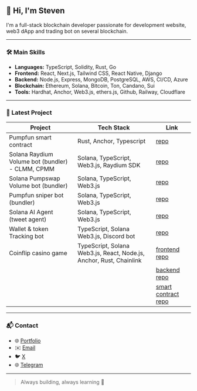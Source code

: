 ## 👋 Hi, I'm Steven

I'm a full-stack blockchain developer passionate for development website, web3 dApp and trading bot on several blockchain.

---

### 🛠 Main Skills

- **Languages:** TypeScript, Solidity, Rust, Go
- **Frontend:** React, Next.js, Tailwind CSS, React Native, Django
- **Backend:** Node.js, Express, MongoDB, PostgreSQL, AWS, CI/CD, Azure
- **Blockchain:** Ethereum, Solana, Bitcoin, Ton, Candano, Sui
- **Tools:** Hardhat, Anchor, Web3.js, ethers.js, Github, Railway, Cloudflare

---

### 🧩 Latest Project

| Project            | Tech Stack                         | Link                                                  |
|--------------------|------------------------------------|--------------------------------------------------------------|
|  Pumpfun smart contract | Rust, Anchor, Typescript         | [repo](https://github.com/husreo/Solana-pump.fun-smart-contract) |
|  Solana Raydium Volume bot (bundler) - CLMM, CPMM | Solana, TypeScript, Web3.js, Raydium SDK        | [repo](https://github.com/husreo/Solana-Pumpswap-Raydium-Volum-Bot) |
|  Solana Pumpswap Volume bot (bundler) | Solana, TypeScript, Web3.js         | [repo](https://github.com/husreo/Solana-Pumpswap-Raydium-Volum-Bot) |
|  Pumpfun sniper bot (bundler) | Solana, TypeScript, Web3.js         | [repo](https://github.com/husreo/solana-pump.fun-sniper-bot) |
|  Solana AI Agent (tweet agent) | Solana, TypeScript, Web3.js         | [repo](https://github.com/husreo/Twitter-AI-Agent) |
|  Wallet & token Tracking bot | TypeScript, Solana Web3.js, Discord bot         | [repo](https://github.com/husreo/Solana-wallet-track-bot) |
|  Coinflip casino game | TypeScript, Solana Web3.js, React, Node.js, Anchor, Rust, Chainlink        | [frontend repo](https://github.com/husreo/coinflip-frontend) |
|   |          | [backend repo](https://github.com/husreo/coinflip-backend) |
|   |          | [smart contract repo](https://github.com/husreo/Coinflip-smart-contract) |
---

### 📬 Contact

- 🌐 [Portfolio](https://steven-springer.com)
- ✉️ [Email](springers230@gmail.com)
- 🐦 [X](https://x.com/Pup5ol)
- 🌐 [Telegram](https://t.me/stevensprg)

---

> Always building, always learning 🚀
